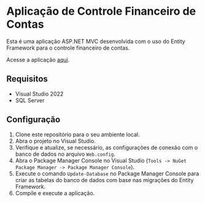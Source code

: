 # Aplicação de Controle Financeiro de Contas

Esta é uma aplicação ASP.NET MVC desenvolvida com o uso do Entity Framework para o controle financeiro de contas.

Acesse a aplicação [aqui](http://cristovao-001-site1.ftempurl.com/).

## Requisitos

- Visual Studio 2022
- SQL Server

## Configuração

1. Clone este repositório para o seu ambiente local.
2. Abra o projeto no Visual Studio.
3. Verifique e atualize, se necessário, as configurações de conexão com o banco de dados no arquivo `Web.config`.
4. Abra o Package Manager Console no Visual Studio (`Tools -> NuGet Package Manager -> Package Manager Console`).
5. Execute o comando `Update-Database` no Package Manager Console para criar as tabelas do banco de dados com base nas migrações do Entity Framework.
6. Compile e execute a aplicação.



